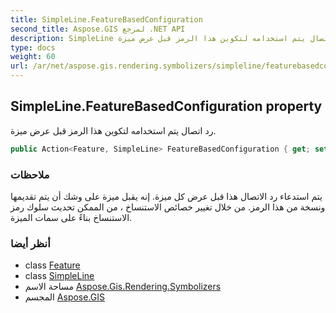 ```yaml
---
title: SimpleLine.FeatureBasedConfiguration
second_title: Aspose.GIS لمرجع .NET API
description: SimpleLine ملكية. رد اتصال يتم استخدامه لتكوين هذا الرمز قبل عرض ميزة.
type: docs
weight: 60
url: /ar/net/aspose.gis.rendering.symbolizers/simpleline/featurebasedconfiguration/
---
```

## SimpleLine.FeatureBasedConfiguration property

رد اتصال يتم استخدامه لتكوين هذا الرمز قبل عرض ميزة.

```csharp
public Action<Feature, SimpleLine> FeatureBasedConfiguration { get; set; }
```

### ملاحظات

يتم استدعاء رد الاتصال هذا قبل عرض كل ميزة. إنه يقبل ميزة على وشك أن يتم تقديمها ونسخة من هذا الرمز. من خلال تغيير خصائص الاستنساخ ، من الممكن تحديث سلوك رمز الاستنساخ بناءً على سمات الميزة.

### أنظر أيضا

* class [Feature](../../../aspose.gis/feature/)
* class [SimpleLine](../)
* مساحة الاسم [Aspose.Gis.Rendering.Symbolizers](../../simpleline/)
* المجسم [Aspose.GIS](../../../)


